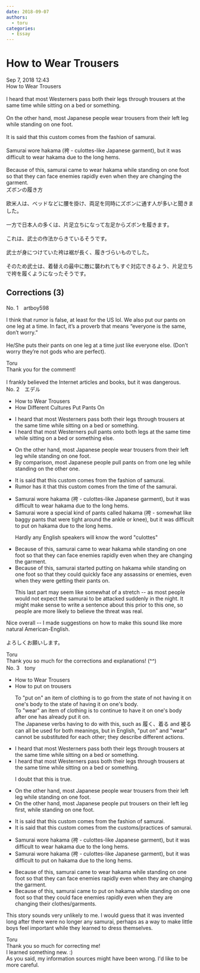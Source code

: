 ```yaml
---
date: 2018-09-07
authors:
  - toru
categories:
  - Essay
---
```


<h1 id="subject_show">How to Wear Trousers</h1>
<div class="date">Sep 7, 2018 12:43</div>
<div id="post"><div id="body_show_ori">
How to Wear Trousers<br/><br/>I heard that most Westerners pass both their legs through trousers at the same time while sitting on a bed or something.<br/><br/>On the other hand, most Japanese people wear trousers from their left leg while standing on one foot.<br/><br/>It is said that this custom comes from the fashion of samurai.<br/><br/>Samurai wore hakama (袴 - culottes-like Japanese garment), but it was difficult to wear hakama due to the long hems.<br/><br/>Because of this, samurai came to wear hakama while standing on one foot so that they can face enemies rapidly even when they are changing the garment.
</div></div>

<!-- more -->

<div id="post_ja"><div id="body_show_mo">
ズボンの履き方<br/><br/>欧米人は、ベッドなどに腰を掛け、両足を同時にズボンに通す人が多いと聞きました。<br/><br/>一方で日本人の多くは、片足立ちになって左足からズボンを履きます。<br/><br/>これは、武士の作法からきているそうです。<br/><br/>武士が身につけていた袴は裾が長く、履きづらいものでした。<br/><br/>そのため武士は、着替えの最中に敵に襲われてもすぐ対応できるよう、片足立ちで袴を履くようになったそうです。
</div></div>

## Corrections (3)
<div id="block"><div class="first_name"> No. 1　<span class="just_name">artboy598</span></div><div id="block2">
<p class="comment_small">
 I think that rumor is false, at least for the US lol.  We also put our pants on one leg at a time.  In fact, it’s a proverb that means “everyone is the same, don’t worry.”
 <br/>
 <br/>
 He/She puts their pants on one leg at a time just like everyone else.  (Don’t worry they’re not gods who are perfect).
</p>

</div><div class="name"><span class="just_name">Toru</span><br>
Thank you for the comment!<br/><br/>I frankly believed the Internet articles and books, but it was dangerous.
</div>
</div>
<div id="block"><div class="first_name"> No. 2　<span class="just_name">エデル</span></div><div id="block2">
<ul class="correction_field">
<li class="incorrect">How to Wear Trousers</li>
<li class="corrected correct">
How Different Cultures Put Pants On
</li>
</ul>
<ul class="correction_field">
<li class="incorrect">I heard that most Westerners pass both their legs through trousers at the same time while sitting on a bed or something.</li>
<li class="corrected correct">
I heard that most Westerners pull pants onto both legs at the same time while sitting on a bed or something else.
</li>
</ul>
<ul class="correction_field">
<li class="incorrect">On the other hand, most Japanese people wear trousers from their left leg while standing on one foot.</li>
<li class="corrected correct">
By comparison, most Japanese people pull pants on from one leg while standing on the other one.
</li>
</ul>
<ul class="correction_field">
<li class="incorrect">It is said that this custom comes from the fashion of samurai.</li>
<li class="corrected correct">
Rumor has it that this custom comes from the time of the samurai.
</li>
</ul>
<ul class="correction_field">
<li class="incorrect">Samurai wore hakama (袴 - culottes-like Japanese garment), but it was difficult to wear hakama due to the long hems.</li>
<li class="corrected correct">
Samurai wore a special kind of pants called hakama (袴 - somewhat like baggy pants that were tight around the ankle or knee), but it was difficult to put on hakama due to the long hems.
<p class="correction_comment">Hardly any English speakers will know the word "culottes"</p>
</li>
</ul>
<ul class="correction_field">
<li class="incorrect">Because of this, samurai came to wear hakama while standing on one foot so that they can face enemies rapidly even when they are changing the garment.</li>
<li class="corrected correct">
Because of this, samurai started putting on hakama while standing on one foot so that they could quickly face any assassins or enemies, even when they were getting their pants on.
<p class="correction_comment">This last part may seem like somewhat of a stretch -- as most people would not expect the samurai to be attacked suddenly in the night.  It might make sense to write a sentence about this prior to this one, so people are more likely to believe the threat was real.</p>
</li>
</ul>
<p class="comment_small">
 Nice overall -- I made suggestions on how to make this sound like more natural American-English.
 <br/>
 <br/>
 よろしくお願いします。
</p>

</div><div class="name"><span class="just_name">Toru</span><br>
Thank you so much for the corrections and explanations! (^^)
</div>
</div>
<div id="block"><div class="first_name"> No. 3　<span class="just_name">tony</span></div><div id="block2">
<ul class="correction_field">
<li class="incorrect">How to Wear Trousers</li>
<li class="corrected correct">
How to <span class="f_red">put on</span> trousers
<p class="correction_comment">To "put on" an item of clothing is to go from the state of not having it on one's body to the state of having it on one's body.<br/>To "wear" an item of clothing is to continue to have it on one's body after one has already put it on.<br/>The Japanese verbs having to do with this, such as 履く、着る and 被る can all be used for both meanings, but in English, "put on" and "wear" cannot be substituted for each other; they describe different actions.</p>
</li>
</ul>
<ul class="correction_field">
<li class="incorrect">I heard that most Westerners pass both their legs through trousers at the same time while sitting on a bed or something.</li>
<li class="corrected correct">
I heard that most Westerners pass both their legs through trousers at the same time while sitting on a bed or something.
<p class="correction_comment">I doubt that this is true.</p>
</li>
</ul>
<ul class="correction_field">
<li class="incorrect">On the other hand, most Japanese people wear trousers from their left leg while standing on one foot.</li>
<li class="corrected correct">
On the other hand, most Japanese people <span class="f_red">put</span> trousers <span class="f_red">on</span> their left leg <span class="f_red">first, </span>while standing on one foot.
</li>
</ul>
<ul class="correction_field">
<li class="incorrect">It is said that this custom comes from the fashion of samurai.</li>
<li class="corrected correct">
It is said that this custom comes from the <span class="f_red">customs</span>/<span class="f_red">practices</span> of samurai.
</li>
</ul>
<ul class="correction_field">
<li class="incorrect">Samurai wore hakama (袴 - culottes-like Japanese garment), but it was difficult to wear hakama due to the long hems.</li>
<li class="corrected correct">
Samurai wore hakama (袴 - culottes-like Japanese garment), but it was difficult to <span class="f_red">put on</span> hakama due to the long hems.
</li>
</ul>
<ul class="correction_field">
<li class="incorrect">Because of this, samurai came to wear hakama while standing on one foot so that they can face enemies rapidly even when they are changing the garment.</li>
<li class="corrected correct">
Because of this, samurai came to <span class="f_red">put on</span> hakama while standing on one foot so that they <span class="f_red">could</span> face enemies rapidly even when they are changing <span class="f_blue">their</span> clothes/garment<span class="f_red">s</span>.
</li>
</ul>
<p class="comment_small">
 This story sounds very unlikely to me. I would guess that it was invented long after there were no longer any samurai, perhaps as a way to make little boys feel important while they learned to dress themselves.
</p>

</div><div class="name"><span class="just_name">Toru</span><br>
Thank you so much for correcting me!<br/>I learned something new. :)<br/>As you said, my information sources might have been wrong. I'd like to be more careful.
</div>
</div>
